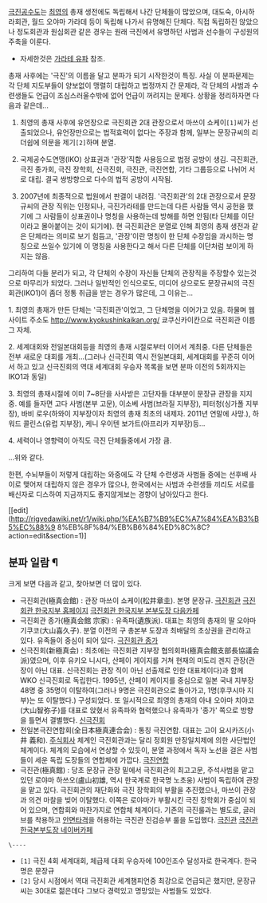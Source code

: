 [극진공수도](%EA%B7%B9%EC%A7%84%EA%B3%B5%EC%88%98%EB%8F%84.md)는
[최영의](%EC%B5%9C%EC%98%81%EC%9D%98.md) 총재 생전에도 독립해서 나간 단체들이 많았으며, 대도숙,
아시하라회관, 월드 오야마 가라데 등이 독립해 나가서 유명해진 단체다. 직접 독립하진 않았으나 정도회관과 원심회관 같은 경우는 원래 극진에서
유명하던 사범과 선수들이 구성원의 주축을 이룬다.

  * 자세한것은 [가라테 유파](%EA%B0%80%EB%9D%BC%ED%85%8C%20%EC%9C%A0%ED%8C%8C.md) 참조.  

총재 사후에는 '극진'의 이름을 달고 분파가 되기 시작한것이 특징. 사실 이 분파문제는 각 단체 지도부들이 양보없이 맹렬히 대립하고 법정까지
간 문제라, 각 단체의 사범과 수련생들도 언급이 조심스러울수밖에 없어 언급이 꺼려지는 문제다. 상황을 정리하자면 다음과 같은데...

  1. 최영의 총재 사후에 유언장으로 극진회관 2대 관장으로서 마쓰이 쇼케이`[1]`씨가 선출되었으나, 유언장만으로는 법적효력이 없다는 주장과 함께, 일부는 문장규씨의 리더쉽에 의문을 제기`[2]`하며 분열.  

  2. 국제공수도연맹(IKO) 상표권과 '관장'직함 사용등으로 법정 공방이 생김. 극진회관, 극진 종가회, 극진 장학회, 신극진회, 극진관, 극진연합, 기타 그룹등으로 나뉘어 서로 대립. 결국 쌍방향으로 다수의 법적 공방이 시작됨.   

  3. 2007년에 최종적으로 법원에서 판결이 내려짐. '극진회관'의 2대 관장으로서 문장규씨의 관장 직위는 인정되나, 극진가라테를 만드는데 다른 사람들 역시 공헌을 했기에 그 사람들이 상표권이나 명칭을 사용하는데 방해를 하면 안됨(타 단체를 이단이라고 몰아붙이는 것이 되기에). 현 극진회관은 분열로 인해 최영의 총재 생전과 같은 단체라는 의미로 보기 힘듬고, '관장'이란 명칭이 한 단체 수장임을 과시하는 명칭으로 쓰일수 있기에 이 명칭을 사용한다고 해서 다른 단체를 이단처럼 보이게 하지는 않음.  

그리하여 다들 분리가 되고, 각 단체의 수장이 자신들 단체의 관장직을 주장할수 있는것으로 마무리가 되었다. 그러나 일반적인 인식으로도,
미디어 상으로도 문장규씨의 극진회관(IKO1)이 좀더 정통 취급을 받는 경우가 많은데, 그 이유는...

1\. 최영의 총재가 만든 단체는 '극진회관'이었고, 그 단체명을 이어가고 있음. 하물며 웹사이트 주소도
<http://www.kyokushinkaikan.org/> 쿄쿠신카이칸으로 극진회관 이름 그 자체.

2\. 세계대회와 전일본대회등을 최영의 총재 시절로부터 이어서 계최중. 다른 단체들은 전부 새로운 대회를 개최...(그러나 신극진회 역시
전일본대회, 세계대회를 꾸준히 이어서 하고 있고 신극진회의 역대 세계대회 우승자 목록을 보면 분파 이전의 5회까지는 IKO1과 동일)

3\. 최영의 총재시절에 이미 7~8단을 사사받은 고단자들 대부분이 문장규 관장을 지지중. 예를 들자면 고다 사범(본부 고문), 이소베
사범(브라질 지부장), 피터청(싱가폴 지부장), 바비 로우(하와이 지부장이자 최영의 총재 최초의 내제자. 2011년 연말에 사망.), 하워드
콜린스(유럽 지부장), 케니 우이텐 보가트(아프리카 지부장)등...

4\. 세력이나 영향력이 아직도 극진 단체들중에서 가장 큼.

...위와 같다.

한편, 수뇌부들이 저렇게 대립하는 와중에도 각 단체 수련생과 사범들 중에는 선후배 사이로 맺어져 대립하지 않은 경우가 많으나, 한국에서는
사범과 수련생들 끼리도 서로를 배신자로 디스하여 지금까지도 좋지않게보는 경향이 남아있다고 한다.

[[edit](http://rigvedawiki.net/r1/wiki.php/%EA%B7%B9%EC%A7%84%EA%B3%B5%EC%88%9
8%EB%8F%84/%EB%B6%84%ED%8C%8C?action=edit&section=1)]

## 분파 일람 ¶

  

크게 보면 다음과 같고, 찾아보면 더 많이 있다.

  

  * 극진회관(極真会館) : 관장 마쓰이 쇼케이(松井章圭). 본명 문장규. [극진회관](http://www.kyokushinkaikan.org/) [극진회관 한국지부 홈페이지](http://www.kyokushinkorea.com/index.php) [극진회관 한국지부 본부도장 다음카페](http://cafe.daum.net/kyokushinhon)
  * 극진회관 종가(極真会館 宗家) : 유족파(遺族派). 대표는 최영의 총재의 딸 오야마 기쿠코(大山喜久子). 분열 이전의 구 총본부 도장과 최배달의 초상권을 관리하고 있다. 유족들이 중심이 되어 있다. [극진회관 종가](http://www.mas-oyama.com/)
  * 신극진회(新極真会) : 최초에는 극진회관 지부장 협의회파(極真会館支部長協議会派)였으며, 이후 유키오 니시다, 산페이 게이지를 거쳐 현재의 미도리 겐지 관장(관장이 아닌 대표. 신극진회는 관장 직이 아닌 선출제로 인한 대표제이다)과 함께 WKO 신극진회로 독립한다. 1995년, 산페이 케이지를 중심으로 일본 국내 지부장 48명 중 35명이 이탈하여(그러나 9명은 극진회관으로 돌아가고, 1명(후쿠시마 지부)는 또 이탈했다.) 구성되었다. 또 일시적으로 최영의 총재의 아내 오야마 치야코(大山智弥子)를 대표로 앉혔서 유족파와 협력했으나 유족파가 '종가' 쪽으로 방향을 틀면서 결별했다. [신극진회](http://www.shinkyokushinkai.co.jp/)
  * 전일본극진연합회(全日本極真連合会) : 통칭 극진연합. 대표는 고이 요시카즈(小井 義和). [주식회사](%EC%A3%BC%EC%8B%9D%ED%9A%8C%EC%82%AC.md) 체계인 극진회관과는 달리 정회원 만장일치제에 의한 사단법인 체계이다. 체계의 모습에서 연상할 수 있듯이, 분열 과정에서 독자 노선을 걸은 사범들이 세운 독립 도장들의 연합체에 가깝다. [극진연합](http://www.kyokushin-rengokai.com/)
  * 극진관(極真館) : 당초 문장규 관장 밑에서 극진회관의 최고고문, 주석사범을 맡고 있던 로야마 하쓰오(盧山初雄, 역시 한국계로 한국명 노초웅) 사범이 독립하여 관장을 맡고 있다. 극진회관의 재단화와 극진 장학회의 부활을 추진했으나, 마쓰이 관장과 의견 마찰을 빚어 이탈했다. 이쪽은 로야마가 부활시킨 극진 장학회가 중심이 되어 있으며, 연합회와 마찬가지로 연합체 체계이다. 기존의 극진룰과는 별도로, 글러브를 착용하고 [안면타격](%EA%B7%B9%EC%A7%84%EA%B3%B5%EC%88%98%EB%8F%84/%EC%95%88%EB%A9%B4%20%ED%83%80%EA%B2%A9.md)을 허용하는 극진관 진검승부 룰을 도입했다. [극진관](http://www.kyokushinkan.org/) [극진관 한국본부도장 네이버카페](http://cafe.naver.com/kyokushinman)

`\----`

  * `[1]` 극진 4회 세계대회, 체급제 대회 우승자에 100인조수 달성자로 한국계다. 한국명은 문장규
  * `[2]` 당시 시점에서 역대 극진회관 세계챔피언중 최강으로 언급되곤 했지만, 문장규씨는 30대로 젊은데다 그보다 경력있고 명망있는 사범들도 있었다.


